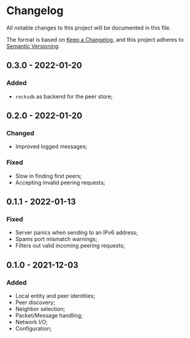# Changelog

All notable changes to this project will be documented in this file.

The format is based on [Keep a Changelog](https://keepachangelog.com/en/1.0.0/),
and this project adheres to [Semantic Versioning](https://semver.org/spec/v2.0.0.html).

<!-- ## Unreleased - YYYY-MM-DD

### Added

### Changed

### Deprecated

### Removed

### Fixed

### Security -->

## 0.3.0 - 2022-01-20

### Added

- `rocksdb` as backend for the peer store;

## 0.2.0 - 2022-01-20

### Changed

- Improved logged messages;

### Fixed

- Slow in finding first peers;
- Accepting invalid peering requests;

## 0.1.1 - 2022-01-13

### Fixed

- Server panics when sending to an IPv6 address;
- Spams port mismatch warnings;
- Filters out valid incoming peering requests;

## 0.1.0 - 2021-12-03

### Added

- Local entity and peer identities;
- Peer discovery;
- Neighbor selection;
- Packet/Message handling;
- Network I/O;
- Configuration;
